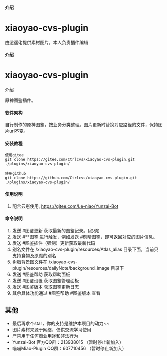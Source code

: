 #### 介绍
# xiaoyao-cvs-plugin

由逍遥佬提供素材图片，本人负责插件编辑

#### 介绍

# xiaoyao-cvs-plugin

介绍

原神图鉴插件。

#### 软件架构
自行制作的原神图鉴，按业务分类整理。图片更新时替换对应路径的文件，保持图片url不变。


#### 安装教程

```
使用gitee
git clone https://gitee.com/Ctrlcvs/xiaoyao-cvs-plugin.git ./plugins/xiaoyao-cvs-plugin/

使用github
git clone https://github.com/Ctrlcvs/xiaoyao-cvs-plugin.git ./plugins/xiaoyao-cvs-plugin/
```


#### 使用说明

1.  配合云崽使用, https://gitee.com/Le-niao/Yunzai-Bot



#### 命令说明
1. 发送 #图鉴更新 获取最新的图鉴记录。(必须)
2. 发送 #**图鉴 进行触发，例如发送 #刻晴图鉴，即可返回对应的图片信息。
3. 发送 #图鉴插件（强制）更新获取最新代码
4. 别名文件在 /xiaoyao-cvs-plugin/resources/Atlas_alias 目录下面，当前只支持食物及原魔的别名
5. 树脂背景图文件在 /xiaoyao-cvs-plugin/resources/dailyNote/background_image 目录下
6. 发送 #图鉴帮助 获取帮助面板
7. 发送 #图鉴设置 获取图鉴管理面板
8. 发送 #图鉴版本 获取图鉴更新日志
9. 其余具体功能通过 #图鉴帮助 #图鉴版本 查看
 
## 其他
<!---
- 有什么问题、Bug，或有其它建议，欢迎提 [issue](https://github.com/Ctrlcvs/xiaoyao-cvs-plugin/issues)
-->
- 最后再求个star，你的支持是维护本项目的动力~~
- 图片素材来源于网络，仅供交流学习使用
- 严禁用于任何商业用途和非法行为
- Yunzai-Bot 官方QQ群：213938015 （暂时停止新加入）
- 喵喵Miao-Plugin QQ群：607710456 （暂时停止新加入）
